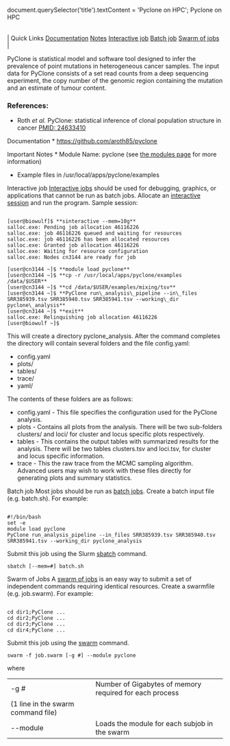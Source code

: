 

document.querySelector('title').textContent = 'Pyclone on HPC';
Pyclone on HPC


|  |
| --- |
| 
Quick Links
[Documentation](#doc)
[Notes](#notes)
[Interactive job](#int) 
[Batch job](#sbatch) 
[Swarm of jobs](#swarm) 
 |

  PyClone is statistical model and software tool designed to infer the prevalence 
 of point mutations in heterogeneous cancer samples. The input data for PyClone 
 consists of a set read counts from a deep sequencing experiment, the copy 
 number of the genomic region containing the mutation and an estimate of 
 tumour content. 


### References:


* Roth *et al.* PyClone: statistical inference of clonal population 
 structure in cancer [PMID: 
 24633410](http://www.nature.com/nmeth/journal/v11/n4/full/nmeth.2883.html)


Documentation * <https://github.com/aroth85/pyclone>



Important Notes * Module Name: pyclone (see [the 
 modules page](/apps/modules.html) for more information)
* Example files in /usr/local/apps/pyclone/examples





Interactive job
[Interactive jobs](/docs/userguide.html#int) should be used for debugging, graphics, or applications that cannot be run as batch jobs.
Allocate an [interactive session](/docs/userguide.html#int) and run the program. Sample session:



```

[user@biowulf]$ **sinteractive --mem=10g**
salloc.exe: Pending job allocation 46116226
salloc.exe: job 46116226 queued and waiting for resources
salloc.exe: job 46116226 has been allocated resources
salloc.exe: Granted job allocation 46116226
salloc.exe: Waiting for resource configuration
salloc.exe: Nodes cn3144 are ready for job

[user@cn3144 ~]$ **module load pyclone**
[user@cn3144 ~]$ **cp -r /usr/local/apps/pyclone/examples /data/$USER**
[user@cn3144 ~]$ **cd /data/$USER/examples/mixing/tsv**
[user@cn3144 ~]$ **PyClone run\_analysis\_pipeline --in\_files SRR385939.tsv SRR385940.tsv SRR385941.tsv --working\_dir pyclone\_analysis**
[user@cn3144 ~]$ **exit**
salloc.exe: Relinquishing job allocation 46116226
[user@biowulf ~]$

```

This will create a directory pyclone\_analysis. After the command completes the directory will contain several folders and the file config.yaml:
* config.yaml
* plots/
* tables/
* trace/
* yaml/


The contents of these folders are as follows:
* config.yaml - This file specifies the configuration used for the PyClone analysis.
* plots - Contains all plots from the analysis. There will be two sub-folders clusters/ and loci/ for cluster and locus specific plots respectively.
* tables - This contains the output tables with summarized results for the analysis. There will be two tables clusters.tsv and loci.tsv, for cluster and locus specific information.
* trace - This the raw trace from the MCMC sampling algorithm. Advanced users may wish to work with these files directly for generating plots and summary statistics.




Batch job
Most jobs should be run as [batch jobs](/docs/userguide.html#submit).
Create a batch input file (e.g. batch.sh). For example:



```

#!/bin/bash
set -e
module load pyclone
PyClone run_analysis_pipeline --in_files SRR385939.tsv SRR385940.tsv SRR385941.tsv --working_dir pyclone_analysis
```

Submit this job using the Slurm [sbatch](/docs/userguide.html) command.



```
sbatch [--mem=#] batch.sh
```

Swarm of Jobs 
A [swarm of jobs](/apps/swarm.html) is an easy way to submit a set of independent commands requiring identical resources.
Create a swarmfile (e.g. job.swarm). For example:



```

cd dir1;PyClone ...
cd dir2;PyClone ...
cd dir3;PyClone ...
cd dir4;PyClone ...

```

Submit this job using the [swarm](/apps/swarm.html) command.



```
swarm -f job.swarm [-g #] --module pyclone
```

where
 

|  |  |
| --- | --- |
| -g *#*  | Number of Gigabytes of memory required for each process 
 (1 line in the swarm command file)  |
| --module  | Loads the module for each subjob in the swarm  |








